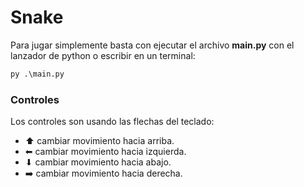 # Snake
Para jugar simplemente basta con ejecutar el archivo **main.py** con el lanzador de python o escribir en un terminal:
```python
py .\main.py
```
### Controles
Los controles son usando las flechas del teclado:
*  ⬆ cambiar movimiento hacia arriba.
*  ⬅ cambiar movimiento hacia izquierda.
*  ⬇ cambiar movimiento hacia abajo.
*  ➡️ cambiar movimiento hacia derecha.
